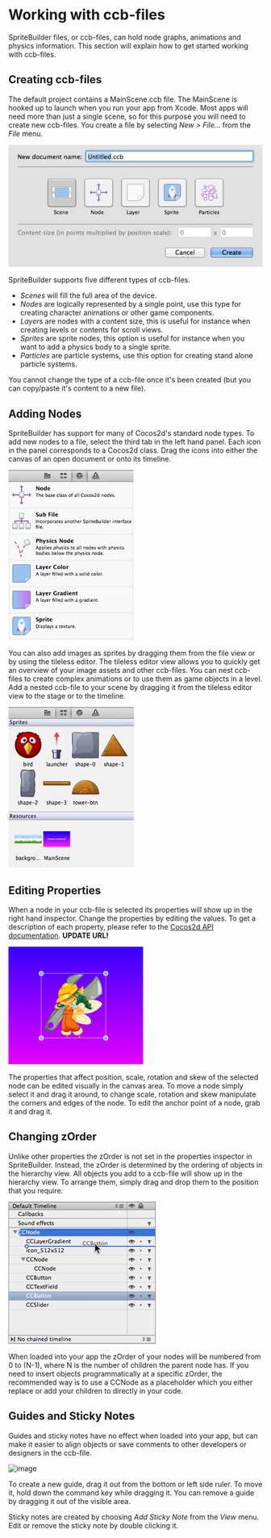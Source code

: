 # Working with ccb-files
SpriteBuilder files, or ccb-files, can hold node graphs, animations and physics information. This section will explain how to get started working with ccb-files.

## Creating ccb-files
The default project contains a MainScene.ccb file. The MainScene is hooked up to launch when you run your app from Xcode. Most apps will need more than just a single scene, so for this purpose you will need to create new ccb-files. You create a file by selecting *New > File...* from the *File* menu.

![image](ccb-1.png?raw=true)

SpriteBuilder supports five different types of ccb-files.

- *Scenes* will fill the full area of the device.
- *Nodes* are logically represented by a single point, use this type for creating character animations or other game components.
- *Layers* are nodes with a content size, this is useful for instance when creating levels or contents for scroll views.
- *Sprites* are sprite nodes, this option is useful for instance when you want to add a physics body to a single sprite.
- *Particles* are particle systems, use this option for creating stand alone particle systems.

You cannot change the type of a ccb-file once it's been created (but you can copy/paste it's content to a new file).

## Adding Nodes
SpriteBuilder has support for many of Cocos2d's standard node types. To add new nodes to a file, select the third tab in the left hand panel. Each icon  in the panel corresponds to a Cocos2d class. Drag the icons into either the canvas of an open document or onto its timeline.

![image](ccb-2.png?raw=true)

You can also add images as sprites by dragging them from the file view or by using the tileless editor. The tileless editor view allows you to quickly get an overview of your image assets and other ccb-files. You can nest ccb-files to create complex animations or to use them as game objects in a level. Add a nested ccb-file to your scene by dragging it from the tileless editor view to the stage or to the timeline.

![image](ccb-3.png?raw=true)

## Editing Properties
When a node in your ccb-file is selected its properties will show up in the right hand inspector. Change the properties by editing the values. To get a description of each property, please refer to the [Cocos2d API documentation](http://www.cocos2d-iphone.org/api-ref/2.0.0/). **UPDATE URL!**

![image](ccb-4.png?raw=true)

The properties that affect position, scale, rotation and skew of the selected node can be edited visually in the canvas area. To move a node simply select it and drag it around, to change scale, rotation and skew manipulate the corners and edges of the node. To edit the anchor point of a node, grab it and drag it.

## Changing zOrder
Unlike other properties the zOrder is not set in the properties inspector in SpriteBuilder. Instead, the zOrder is determined by the ordering of objects in the hierarchy view. All objects you add to a ccb-file will show up in the hierarchy view. To arrange them, simply drag and drop them to the position that you require.

![image](ccb-5.png?raw=true)

When loaded into your app the zOrder of your nodes will be numbered from 0 to (N-1), where N is the number of children the parent node has. If you need to insert objects programmatically at a specific zOrder, the recommended way is to use a CCNode as a placeholder which you either replace or add your children to directly in your code.

## Guides and Sticky Notes
Guides and sticky notes have no effect when loaded into your app, but can make it easier to align objects or save comments to other developers or designers in the ccb-file.

![image](3-4.png?raw=true)

To create a new guide, drag it out from the bottom or left side ruler. To move it, hold down the command key while dragging it. You can remove a guide by dragging it out of the visible area.

Sticky notes are created by choosing *Add Sticky Note* from the *View* menu. Edit or remove the sticky note by double clicking it.
